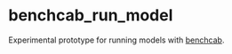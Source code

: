 # benchcab_run_model

Experimental prototype for running models with [benchcab](https://github.com/CABLE-LSM/benchcab).
